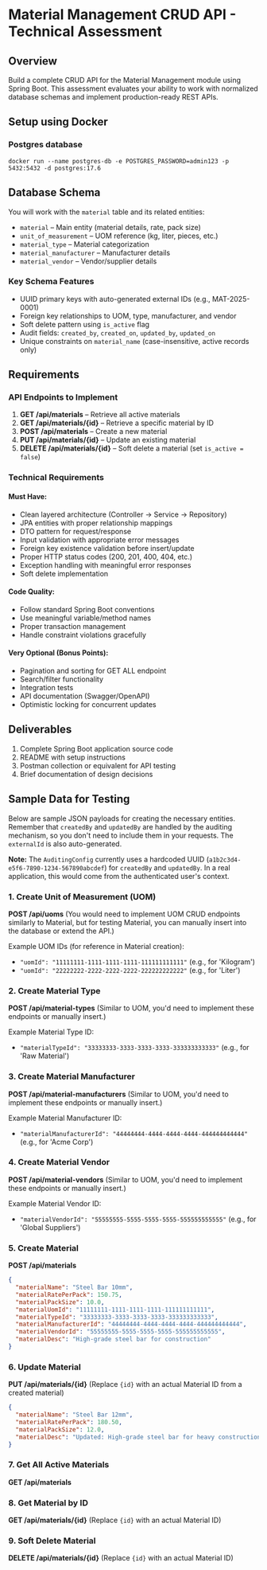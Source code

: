 # Material Management CRUD API - Technical Assessment

## Overview
Build a complete CRUD API for the Material Management module using Spring Boot. This assessment evaluates your ability to work with normalized database schemas and implement production-ready REST APIs.

## Setup using Docker
### Postgres database
`docker run --name postgres-db -e POSTGRES_PASSWORD=admin123 -p 5432:5432 -d postgres:17.6`

## Database Schema
You will work with the `material` table and its related entities:
- `material` – Main entity (material details, rate, pack size)
- `unit_of_measurement` – UOM reference (kg, liter, pieces, etc.)
- `material_type` – Material categorization
- `material_manufacturer` – Manufacturer details
- `material_vendor` – Vendor/supplier details

### Key Schema Features
- UUID primary keys with auto-generated external IDs (e.g., MAT-2025-0001)
- Foreign key relationships to UOM, type, manufacturer, and vendor
- Soft delete pattern using `is_active` flag
- Audit fields: `created_by`, `created_on`, `updated_by`, `updated_on`
- Unique constraints on `material_name` (case-insensitive, active records only)

## Requirements

### API Endpoints to Implement
1.  **GET /api/materials** – Retrieve all active materials
2.  **GET /api/materials/{id}** – Retrieve a specific material by ID
3.  **POST /api/materials** – Create a new material
4.  **PUT /api/materials/{id}** – Update an existing material
5.  **DELETE /api/materials/{id}** – Soft delete a material (set `is_active = false`)

### Technical Requirements
#### Must Have:
- Clean layered architecture (Controller -> Service -> Repository)
- JPA entities with proper relationship mappings
- DTO pattern for request/response
- Input validation with appropriate error messages
- Foreign key existence validation before insert/update
- Proper HTTP status codes (200, 201, 400, 404, etc.)
- Exception handling with meaningful error responses
- Soft delete implementation

#### Code Quality:
- Follow standard Spring Boot conventions
- Use meaningful variable/method names
- Proper transaction management
- Handle constraint violations gracefully

#### Very Optional (Bonus Points):
- Pagination and sorting for GET ALL endpoint
- Search/filter functionality
- Integration tests
- API documentation (Swagger/OpenAPI)
- Optimistic locking for concurrent updates

## Deliverables
1.  Complete Spring Boot application source code
2.  README with setup instructions
3.  Postman collection or equivalent for API testing
4.  Brief documentation of design decisions

## Sample Data for Testing

Below are sample JSON payloads for creating the necessary entities. Remember that `createdBy` and `updatedBy` are handled by the auditing mechanism, so you don't need to include them in your requests. The `externalId` is also auto-generated.

**Note:** The `AuditingConfig` currently uses a hardcoded UUID (`a1b2c3d4-e5f6-7890-1234-567890abcdef`) for `createdBy` and `updatedBy`. In a real application, this would come from the authenticated user's context.

### 1. Create Unit of Measurement (UOM)
**POST /api/uoms** (You would need to implement UOM CRUD endpoints similarly to Material, but for testing Material, you can manually insert into the database or extend the API.)

Example UOM IDs (for reference in Material creation):
*   `"uomId": "11111111-1111-1111-1111-111111111111"` (e.g., for 'Kilogram')
*   `"uomId": "22222222-2222-2222-2222-222222222222"` (e.g., for 'Liter')

### 2. Create Material Type
**POST /api/material-types** (Similar to UOM, you'd need to implement these endpoints or manually insert.)

Example Material Type ID:
*   `"materialTypeId": "33333333-3333-3333-3333-333333333333"` (e.g., for 'Raw Material')

### 3. Create Material Manufacturer
**POST /api/material-manufacturers** (Similar to UOM, you'd need to implement these endpoints or manually insert.)

Example Material Manufacturer ID:
*   `"materialManufacturerId": "44444444-4444-4444-4444-444444444444"` (e.g., for 'Acme Corp')

### 4. Create Material Vendor
**POST /api/material-vendors** (Similar to UOM, you'd need to implement these endpoints or manually insert.)

Example Material Vendor ID:
*   `"materialVendorId": "55555555-5555-5555-5555-555555555555"` (e.g., for 'Global Suppliers')

### 5. Create Material
**POST /api/materials**

```json
{
  "materialName": "Steel Bar 10mm",
  "materialRatePerPack": 150.75,
  "materialPackSize": 10.0,
  "materialUomId": "11111111-1111-1111-1111-111111111111", 
  "materialTypeId": "33333333-3333-3333-3333-333333333333",
  "materialManufacturerId": "44444444-4444-4444-4444-444444444444",
  "materialVendorId": "55555555-5555-5555-5555-555555555555",
  "materialDesc": "High-grade steel bar for construction"
}
```

### 6. Update Material
**PUT /api/materials/{id}** (Replace `{id}` with an actual Material ID from a created material)

```json
{
  "materialName": "Steel Bar 12mm",
  "materialRatePerPack": 180.50,
  "materialPackSize": 12.0,
  "materialDesc": "Updated: High-grade steel bar for heavy construction"
}
```

### 7. Get All Active Materials
**GET /api/materials**

### 8. Get Material by ID
**GET /api/materials/{id}** (Replace `{id}` with an actual Material ID)

### 9. Soft Delete Material
**DELETE /api/materials/{id}** (Replace `{id}` with an actual Material ID)
